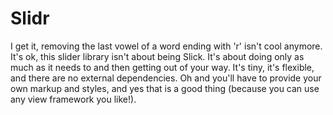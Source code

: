 # Slidr

I get it, removing the last vowel of a word ending with 'r' isn't cool anymore. It's ok, this slider library isn't about being Slick. It's about doing only as much as it needs to and then getting out of your way. It's tiny, it's flexible, and there are no external dependencies. Oh and you'll have to provide your own markup and styles, and yes that is a good thing (because you can use any view framework you like!).
